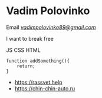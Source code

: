 # Vadim Polovinko

Email
*vadimpolovinko89@gmail.com*

I want to break free

JS CSS HTML

```
function addSomething(){
	return;
}
```

- https://rassvet.help
- https://chin-chin-auto.ru
